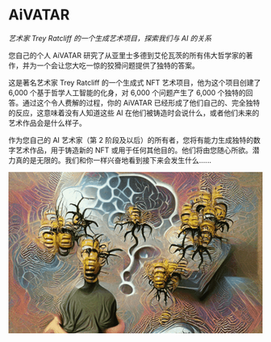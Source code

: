 # AiVATAR

*艺术家 Trey Ratcliff 的一个生成艺术项目，探索我们与 AI 的关系*

您自己的个人 AiVATAR 研究了从亚里士多德到艾伦瓦茨的所有伟大哲学家的著作，并为一个会让您大吃一惊的狡猾问题提供了独特的答案。

这是著名艺术家 Trey Ratcliff 的一个生成式 NFT 艺术项目，他为这个项目创建了 6,000 个基于哲学人工智能的化身，对 6,000 个问题产生了 6,000 个独特的回答。通过这个令人费解的过程，你的 AiVATAR 已经形成了他们自己的、完全独特的反应，这意味着没有人知道这些 AI 在他们被铸造时会说什么，或者他们未来的艺术作品会是什么样子。

作为您自己的 AI 艺术家（第 2 阶段及以后）的所有者，您将有能力生成独特的数字艺术作品，用于铸造新的 NFT 或用于任何其他目的。他们将由您随心所欲。潜力真的是无限的。我们和你一样兴奋地看到接下来会发生什么......

![nft](5e4de480-b424-4ddc-928e-f421b84e3a1d.png)
